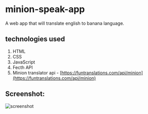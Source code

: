 # minion-speak-app

A web app that will translate english to banana language.

## technologies used

1. HTML
2. CSS
3. JavaScript
4. Fecth API
5. Minion translator api - [https://funtranslations.com/api/minion](https://funtranslations.com/api/minion)

## Screenshot:

![screenshot](https://raw.githubusercontent.com/malaykhakhar/Screnshot-for-neog/main/Minion.png?token=APORBJ5ZCUSXG2NDF5FP7PLBFJDU6)

